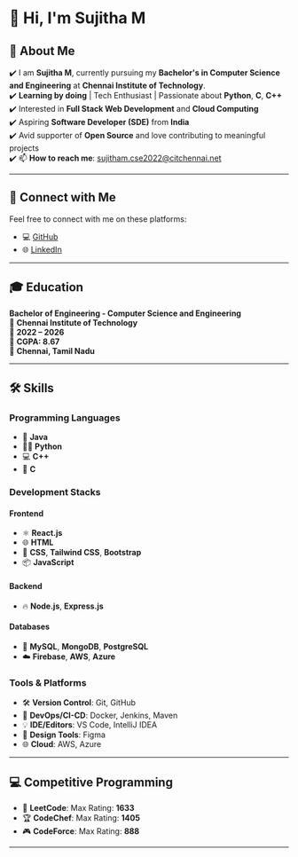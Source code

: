 # 👋 Hi, I'm **Sujitha M**

🌱 **About Me**  
---
✔️ I am **Sujitha M**, currently pursuing my **Bachelor's in Computer Science and Engineering** at **Chennai Institute of Technology**.  
✔️ **Learning by doing** | Tech Enthusiast | Passionate about **Python**, **C**, **C++**  
✔️ Interested in **Full Stack Web Development** and **Cloud Computing**  
✔️ Aspiring **Software Developer (SDE)** from **India**  
✔️ Avid supporter of **Open Source** and love contributing to meaningful projects  
✔️ 📫 **How to reach me**: [sujitham.cse2022@citchennai.net](mailto:sujitham.cse2022@citchennai.net)  

---

## 🔗 Connect with Me  
Feel free to connect with me on these platforms:

- 💻 [GitHub](https://github.com/SujithaM)  
- 🌐 [LinkedIn](https://www.linkedin.com/in/sujitha-m-982001b0/)

---

## 🎓 Education  
**Bachelor of Engineering - Computer Science and Engineering**  
📍 **Chennai Institute of Technology**  
📅 **2022 – 2026**  
💯 **CGPA: 8.67**  
📍 **Chennai, Tamil Nadu**

---

## 🛠️ Skills

### **Programming Languages**  
- 📝 **Java**  
- 🧑‍💻 **Python**  
- 💻 **C++**  
- 🔧 **C**  

### **Development Stacks**  
#### **Frontend**  
- ⚛️ **React.js**  
- 🌐 **HTML**  
- 🎨 **CSS**, **Tailwind CSS**, **Bootstrap**  
- 📦 **JavaScript**  

#### **Backend**  
- 🔥 **Node.js**, **Express.js**

#### **Databases**  
- 💾 **MySQL**, **MongoDB**, **PostgreSQL**  
- ☁️ **Firebase**, **AWS**, **Azure**  

### **Tools & Platforms**  
- 🛠️ **Version Control**: Git, GitHub  
- 🚀 **DevOps/CI-CD**: Docker, Jenkins, Maven  
- 💡 **IDE/Editors**: VS Code, IntelliJ IDEA  
- 🎨 **Design Tools**: Figma  
- 🌐 **Cloud**: AWS, Azure  

---

## 💻 Competitive Programming

- 💪 **LeetCode**: Max Rating: **1633**  
- 🏆 **CodeChef**: Max Rating: **1405**  
- 🎮 **CodeForce**: Max Rating: **888**

---

